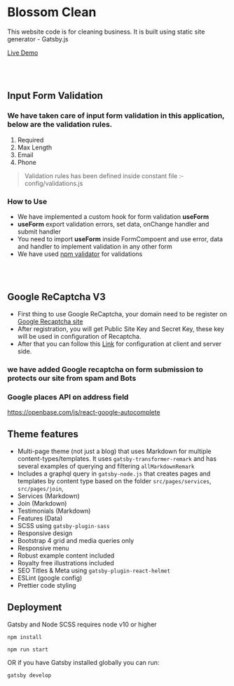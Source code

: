 # Blossom Clean

This website code is for cleaning business. It is built using static site generator - Gatsby.js 

[Live Demo](https://blossomclean.com.au/)

<br />
<br />

## Input Form Validation

### We have taken care of input form validation in this application, below are the validation rules.

1. Required
2. Max Length
3. Email
4. Phone

> Validation rules has been defined inside constant file :- config/validations.js

### How to Use

- We have implemented a custom hook for form validation **useForm**
- **useForm** export validation errors, set data, onChange handler and submit handler
- You need to import **useForm** inside FormCompoent and use error, data and handler to implement validation in any other form
- We have used [npm validator](https://www.npmjs.com/package/validator) for validations

<br />
<br />

## Google ReCaptcha V3

- First thing to use Google ReCaptcha, your domain need to be register on [Google Recaptcha site](https://developers.google.com/recaptcha/docs/v3)
- After registration, you will get Public Site Key and Secret Key, these key will be used in configuration of Recaptcha.
- After that you can follow this [Link](https://alphonso-javier.medium.com/how-to-use-recaptcha-v3-with-gatsbyjs-and-express-2e963575db60) for configuration at client and server side.

### we have added Google recaptcha on form submission to protects our site from spam and Bots

### Google places API on address field
https://openbase.com/js/react-google-autocomplete

## Theme features

- Multi-page theme (not just a blog) that uses Markdown for multiple content-types/templates. It uses `gatsby-transformer-remark` and has several examples of querying and filtering `allMarkdownRemark`
- Includes a graphql query in `gatsby-node.js` that creates pages and templates by content type based on the folder `src/pages/services`, `src/pages/join`,
- Services (Markdown)
- Join (Markdown)
- Testimonials (Markdown)
- Features (Data)
- SCSS using `gatsby-plugin-sass`
- Responsive design
- Bootstrap 4 grid and media queries only
- Responsive menu
- Robust example content included
- Royalty free illustrations included
- SEO Titles & Meta using `gatsby-plugin-react-helmet`
- ESLint (google config)
- Prettier code styling

## Deployment

Gatsby and Node SCSS requires node v10 or higher

```
npm install
```

```
npm run start
```

OR if you have Gatsby installed globally you can run:

```
gatsby develop
```
